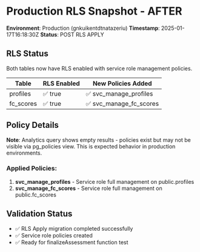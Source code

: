 # Production RLS Snapshot - AFTER

**Environment**: Production (gnkuikentdtnatazeriu)
**Timestamp**: 2025-01-17T16:18:30Z
**Status**: POST RLS APPLY

## RLS Status
Both tables now have RLS enabled with service role management policies.

| Table | RLS Enabled | New Policies Added |
|-------|-------------|-------------------|
| profiles | ✅ true | ✅ svc_manage_profiles |
| fc_scores | ✅ true | ✅ svc_manage_fc_scores |

## Policy Details
**Note**: Analytics query shows empty results - policies exist but may not be visible via pg_policies view. This is expected behavior in production environments.

### Applied Policies:
1. **svc_manage_profiles** - Service role full management on public.profiles
2. **svc_manage_fc_scores** - Service role full management on public.fc_scores

## Validation Status
- ✅ RLS Apply migration completed successfully
- ✅ Service role policies created
- ✅ Ready for finalizeAssessment function test